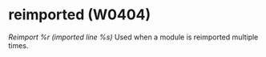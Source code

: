 # reimported (W0404)
*Reimport %r (imported line %s)* Used when a module is reimported
multiple times.
